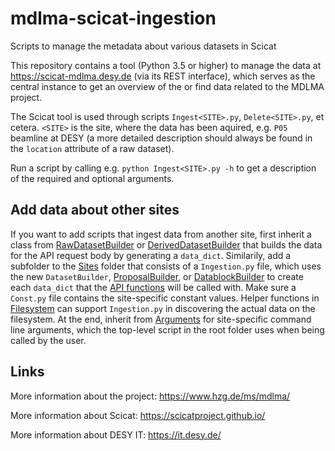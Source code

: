 # mdlma-scicat-ingestion
Scripts to manage the metadata about various datasets in Scicat

This repository contains a tool (Python 3.5 or higher) to manage the data at https://scicat-mdlma.desy.de (via its REST interface), which serves as the central instance to get an overview of the or find data related to the MDLMA project.

The Scicat tool is used through scripts `Ingest<SITE>.py`, `Delete<SITE>.py`, et cetera. `<SITE>` is the site, where the data has been aquired, e.g. `P05` beamline at DESY (a more detailed description should always be found in the `location` attribute of a raw dataset).

Run a script by calling e.g. `python Ingest<SITE>.py -h` to get a description of the required and optional arguments.


## Add data about other sites

If you want to add scripts that ingest data from another site, first inherit a class from [RawDatasetBuilder](ScicatTool/Datasets/Dataset.py) or [DerivedDatasetBuilder](ScicatTool/Datasets/Dataset.py) that builds the data for the API request body by generating a `data_dict`. Similarily, add a subfolder to the [Sites](ScicatTool/Sites) folder that consists of a `Ingestion.py` file, which uses the new `DatasetBuilder`, [ProposalBuilder](ScicatTool/Proposals/Proposal.py), or [DatablockBuilder](ScicatTool/Datablocks/Datablock.py) to create each `data_dict` that the [API functions](ScicatTool/REST/API.py) will be called with. Make sure a `Const.py` file contains the site-specific constant values. Helper functions in [Filesystem](ScicatTool/Filesystem) can support `Ingestion.py` in discovering the actual data on the filesystem. At the end, inherit from [Arguments](ScicatTool/Utils/Arguments.py) for site-specific command line arguments, which the top-level script in the root folder uses when being called by the user.


## Links

More information about the project: https://www.hzg.de/ms/mdlma/

More information about Scicat: https://scicatproject.github.io/

More information about DESY IT: https://it.desy.de/
